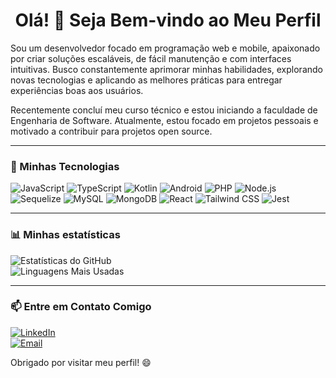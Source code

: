 <div align="center">

# Olá! 👋 Seja Bem-vindo ao Meu Perfil

</div>
Sou um desenvolvedor focado em programação web e mobile, apaixonado por criar soluções escaláveis, de fácil manutenção e com interfaces intuitivas.
Busco constantemente aprimorar minhas habilidades, explorando novas tecnologias e aplicando as melhores práticas para entregar experiências boas aos usuários.

Recentemente concluí meu curso técnico e estou iniciando a faculdade de Engenharia de Software. Atualmente, estou focado em projetos pessoais e motivado a contribuir para projetos open source.




---
### 🌟 Minhas Tecnologias
![JavaScript](https://img.shields.io/badge/JavaScript-F7DF1E?style=for-the-badge&logo=javascript&logoColor=black)
![TypeScript](https://img.shields.io/badge/TypeScript-007ACC?style=for-the-badge&logo=typescript&logoColor=white)
![Kotlin](https://img.shields.io/badge/Kotlin-0095D5?style=for-the-badge&logo=kotlin&logoColor=white)
![Android](https://img.shields.io/badge/Android-3DDC84?style=for-the-badge&logo=android&logoColor=white)
![PHP](https://img.shields.io/badge/PHP-777BB4?style=for-the-badge&logo=php&logoColor=white)
![Node.js](https://img.shields.io/badge/Node.js-339933?style=for-the-badge&logo=nodedotjs&logoColor=white)
![Sequelize](https://img.shields.io/badge/Sequelize-52B0E7?style=for-the-badge&logo=sequelize&logoColor=white)
![MySQL](https://img.shields.io/badge/MySQL-4479A1?style=for-the-badge&logo=mysql&logoColor=white)
![MongoDB](https://img.shields.io/badge/MongoDB-47A248?style=for-the-badge&logo=mongodb&logoColor=white)
![React](https://img.shields.io/badge/React-61DAFB?style=for-the-badge&logo=react&logoColor=white)
![Tailwind CSS](https://img.shields.io/badge/TailwindCSS-38B2AC?style=for-the-badge&logo=tailwind-css&logoColor=white)
![Jest](https://img.shields.io/badge/Jest-C21325?style=for-the-badge&logo=jest&logoColor=white)

---

### 📊 Minhas estatísticas

![Estatísticas do GitHub](https://github-readme-stats.vercel.app/api?username=smViana19&show_icons=true&theme=radical)  
![Linguagens Mais Usadas](https://github-readme-stats.vercel.app/api/top-langs/?username=smViana19&layout=compact&theme=radical)

---


### 📫 Entre em Contato Comigo

[![LinkedIn](https://img.shields.io/badge/LinkedIn-0A66C2?style=for-the-badge&logo=linkedin&logoColor=white)](https://www.linkedin.com/in/samuel-viana-aab511266/)  
[![Email](https://img.shields.io/badge/Email-D14836?style=for-the-badge&logo=gmail&logoColor=white)](mailto:samuelfilipevianadois@gmail.com)

Obrigado por visitar meu perfil! 😄
